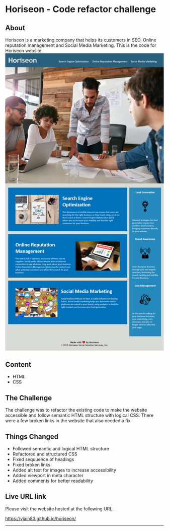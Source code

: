 # Horiseon - Code refactor challenge

## About 
Horiseon is a marketing company that helps its customers in SEO, Online reputation management and Social Media Marketing. This is the code for Horiseon website.
![Screenshot of Horiseon web page](./assets/images/mockup-screenshot.png)

## Content
- HTML
- CSS


## The Challenge
The challenge was to refactor the existing code to make the website accessible and follow semantic HTML structure with logical CSS. There were a few broken links in the website that also needed a fix.

## Things Changed
- Followed semantic and logical HTML structure
- Refactored and structured CSS
- Fixed sequuence of headings
- Fixed broken links
- Added alt text for images to increase accessibility
- Added viewport in meta character
- Added comments for better readability

## Live URL link
Please visit the website hosted at the following URL.

https://vjain83.github.io/horiseon/

- - -
